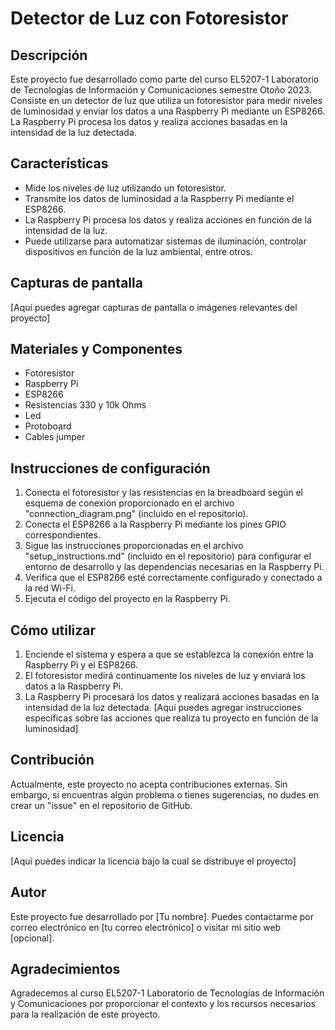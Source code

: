 # Detector de Luz con Fotoresistor
## Descripción
Este proyecto fue desarrollado como parte del curso EL5207-1 Laboratorio de Tecnologías de Información y Comunicaciones semestre Otoño 2023. Consiste en un detector de luz que utiliza un fotoresistor para medir niveles de luminosidad y enviar los datos a una Raspberry Pi mediante un ESP8266. La Raspberry Pi procesa los datos y realiza acciones basadas en la intensidad de la luz detectada.

## Características
* Mide los niveles de luz utilizando un fotoresistor.
* Transmite los datos de luminosidad a la Raspberry Pi mediante el ESP8266.
* La Raspberry Pi procesa los datos y realiza acciones en función de la intensidad de la luz.
* Puede utilizarse para automatizar sistemas de iluminación, controlar dispositivos en función de la luz ambiental, entre otros.

## Capturas de pantalla
[Aquí puedes agregar capturas de pantalla o imágenes relevantes del proyecto]


## Materiales y Componentes
* Fotoresistor
* Raspberry Pi
* ESP8266
* Resistencias 330 y 10k Ohms
* Led
* Protoboard
* Cables jumper

## Instrucciones de configuración
1. Conecta el fotoresistor y las resistencias en la breadboard según el esquema de conexión proporcionado en el archivo "connection_diagram.png" (incluido en el repositorio).
2. Conecta el ESP8266 a la Raspberry Pi mediante los pines GPIO correspondientes.
3. Sigue las instrucciones proporcionadas en el archivo "setup_instructions.md" (incluido en el repositorio) para configurar el entorno de desarrollo y las dependencias necesarias en la Raspberry Pi.
4. Verifica que el ESP8266 esté correctamente configurado y conectado a la red Wi-Fi.
5. Ejecuta el código del proyecto en la Raspberry Pi.

## Cómo utilizar
1. Enciende el sistema y espera a que se establezca la conexión entre la Raspberry Pi y el ESP8266.
2. El fotoresistor medirá continuamente los niveles de luz y enviará los datos a la Raspberry Pi.
3. La Raspberry Pi procesará los datos y realizará acciones basadas en la intensidad de la luz detectada.
[Aquí puedes agregar instrucciones específicas sobre las acciones que realiza tu proyecto en función de la luminosidad]


## Contribución
Actualmente, este proyecto no acepta contribuciones externas. Sin embargo, si encuentras algún problema o tienes sugerencias, no dudes en crear un "issue" en el repositorio de GitHub.


## Licencia
[Aquí puedes indicar la licencia bajo la cual se distribuye el proyecto]

## Autor
Este proyecto fue desarrollado por [Tu nombre]. Puedes contactarme por correo electrónico en [tu correo electrónico] o visitar mi sitio web [opcional].

## Agradecimientos
Agradecemos al curso EL5207-1 Laboratorio de Tecnologías de Información y Comunicaciones por proporcionar el contexto y los recursos necesarios para la realización de este proyecto.